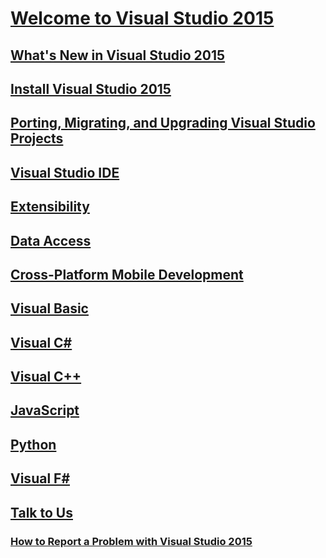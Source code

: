 # [Welcome to Visual Studio 2015](welcome-to-visual-studio-2015.md)
## [What's New in Visual Studio 2015](what-s-new-in-visual-studio-2015.md)
## [Install Visual Studio 2015](install/install-visual-studio-2015.md)
## [Porting, Migrating, and Upgrading Visual Studio Projects](porting/porting-migrating-and-upgrading-visual-studio-projects.md)
## [Visual Studio IDE](ide/visual-studio-ide.md)
## [Extensibility](extensibility/extensibility-in-visual-studio.md)
## [Data Access](data-tools/accessing-data-in-visual-studio.md)
## [Cross-Platform Mobile Development](cross-platform/cross-platform-mobile-development-in-visual-studio.md)
## [Visual Basic](/dotnet/visual-basic)
## [Visual C#](/dotnet/csharp)
## [Visual C++](/cpp/visual-cpp-in-visual-studio-2015)
## [JavaScript](javascript/javascript-in-visual-studio.md)
## [Python](python/getting-started-with-python.md)
## [Visual F#](/dotnet/fsharp/)
## [Talk to Us](ide/talk-to-us.md)
### [How to Report a Problem with Visual Studio 2015](ide/how-to-report-a-problem-with-visual-studio-2015.md)
